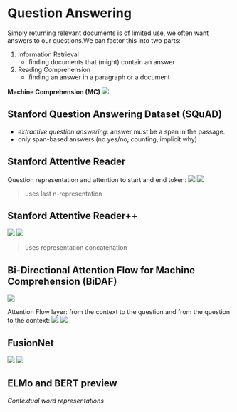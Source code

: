 # Question Answering
Simply returning relevant documents is of limited use, we often want answers to our questions.We can factor this into two parts:
1. Information Retrieval
    - finding documents that (might) contain an answer
1. Reading Comprehension
    - finding an answer in a paragraph or a document

**Machine Comprehension (MC)**
![](img/a5c9bf5f.png)

## Stanford Question Answering Dataset (SQuAD)
- *extractive question answering*: answer must be a span in the passage.
- only span-based answers (no yes/no, counting, implicit why)

## Stanford Attentive Reader
Question representation and attention to start and end token:
![](img/1a47a105.png)
![](img/6816ff62.png)

> uses last n-representation

## Stanford Attentive Reader++
![](img/4a535add.png)
![](img/1b1030a6.png)

> uses representation concatenation

## Bi-Directional Attention Flow for Machine Comprehension (BiDAF)
![](img/fbbb5dfd.png)

Attention Flow layer: from the context to the question and from the question to the context:
![](img/0d2c322b.png)
![](img/792779ce.png)

## FusionNet
![](img/9b01af1f.png)
![](img/0c5997c2.png)

## ELMo and BERT preview
*Contextual word representations*
